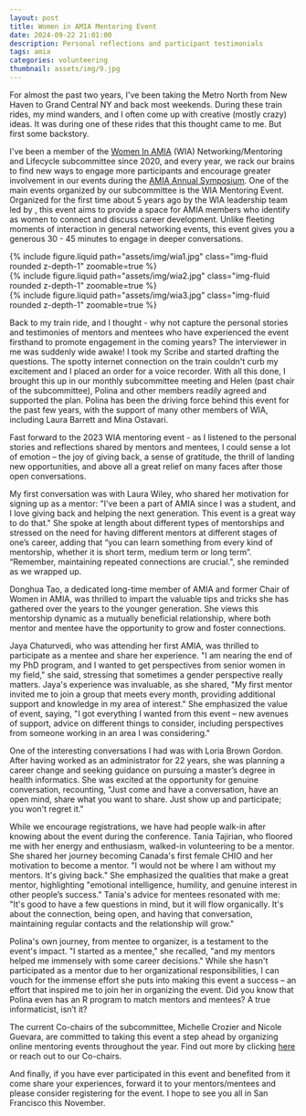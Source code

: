 ```yaml
---
layout: post
title: Women in AMIA Mentoring Event
date: 2024-09-22 21:01:00
description: Personal reflections and participant testimonials
tags: amia
categories: volunteering
thumbnail: assets/img/9.jpg
---
```


For almost the past two years, I've been taking the Metro North from New Haven to Grand Central NY and back most weekends. During these train rides, my mind wanders, and I often come up with creative (mostly crazy) ideas. It was during one of these rides that this thought came to me. But first some backstory.

I've been a member of the [Women In AMIA](https://amia.org/communities/women_in_amia) (WIA) Networking/Mentoring and Lifecycle subcommittee since 2020, and every year, we rack our brains to find new ways to engage more participants and encourage greater involvement in our events during the [AMIA Annual Symposium](https://amia.org/education-events/amia-2024-annual-symposium). One of the main events organized by our subcommittee is the WIA Mentoring Event. Organized for the first time about 5 years ago by the WIA leadership team led by , this event aims to provide a space for AMIA members who identify as women to connect and discuss career development. Unlike fleeting moments of interaction in general networking events, this event gives you a generous 30 - 45 minutes to engage in deeper conversations.

<div class="row mt-3">
    <div class="col-sm mt-3 mt-md-0">
        {% include figure.liquid path="assets/img/wia1.jpg" class="img-fluid rounded z-depth-1" zoomable=true %}
    </div>
    <div class="col-sm mt-3 mt-md-0">
        {% include figure.liquid path="assets/img/wia2.jpg" class="img-fluid rounded z-depth-1" zoomable=true %}
    </div>
    <div class="col-sm mt-3 mt-md-0">
        {% include figure.liquid path="assets/img/wia3.jpg" class="img-fluid rounded z-depth-1" zoomable=true %}
    </div> 
</div>
    
Back to my train ride, and I thought - why not capture the personal stories and testimonies of mentors and mentees who have experienced the event firsthand to promote engagement in the coming years? The interviewer in me was suddenly wide awake! I took my Scribe and started drafting the questions. The spotty internet connection on the train couldn't curb my excitement and I placed an order for a voice recorder. With all this done, I brought this up in our monthly subcommittee meeting and Helen (past chair of the subcommittee), Polina and other members readily agreed and supported the plan. Polina has been the driving force behind this event for the past few years, with the support of many other members of WIA, including Laura Barrett and Mina Ostavari.

Fast forward to the 2023 WIA mentoring event - as I listened to the personal stories and reflections shared by mentors and mentees, I could sense a lot of emotion – the joy of giving back, a sense of gratitude, the thrill of landing new opportunities, and above all a great relief on many faces after those open conversations.

My first conversation was with Laura Wiley, who shared her motivation for signing up as a mentor: "I've been a part of AMIA since I was a student, and I love giving back and helping the next generation. This event is a great way to do that." She spoke at length about different types of mentorships and stressed on the need for having different mentors at different stages of one’s career, adding that “you can learn something from every kind of mentorship, whether it is short term, medium term or long term”. “Remember, maintaining repeated connections are crucial.", she reminded as we wrapped up.

Donghua Tao, a dedicated long-time member of AMIA and former Chair of Women in AMIA, was thrilled to impart the valuable tips and tricks she has gathered over the years to the younger generation. She views this mentorship dynamic as a mutually beneficial relationship, where both mentor and mentee have the opportunity to grow and foster connections.

Jaya Chaturvedi, who was attending her first AMIA, was thrilled to participate as a mentee and share her experience. "I am nearing the end of my PhD program, and I wanted to get perspectives from senior women in my field," she said, stressing that sometimes a gender perspective really matters. Jaya's experience was invaluable, as she shared, "My first mentor invited me to join a group that meets every month, providing additional support and knowledge in my area of interest." She emphasized the value of event, saying, "I got everything I wanted from this event – new avenues of support, advice on different things to consider, including perspectives from someone working in an area I was considering."

One of the interesting conversations I had was with Loria Brown Gordon. After having worked as an administrator for 22 years, she was planning a career change and seeking guidance on pursuing a master’s degree in health informatics. She was excited at the opportunity for genuine conversation, recounting, "Just come and have a conversation, have an open mind, share what you want to share. Just show up and participate; you won't regret it."

While we encourage registrations, we have had people walk-in after knowing about the event during the conference. Tania Tajirian, who floored me with her energy and enthusiasm, walked-in volunteering to be a mentor. She shared her journey becoming Canada's first female CHIO and her motivation to become a mentor. "I would not be where I am without my mentors. It's giving back." She emphasized the qualities that make a great mentor, highlighting "emotional intelligence, humility, and genuine interest in other people’s success." Tania's advice for mentees resonated with me: "It's good to have a few questions in mind, but it will flow organically. It's about the connection, being open, and having that conversation, maintaining regular contacts and the relationship will grow."

Polina's own journey, from mentee to organizer, is a testament to the event's impact. "I started as a mentee," she recalled, "and my mentors helped me immensely with some career decisions." While she hasn't participated as a mentor due to her organizational responsibilities, I can vouch for the immense effort she puts into making this event a success – an effort that inspired me to join her in organizing the event. Did you know that Polina even has an R program to match mentors and mentees? A true informaticist, isn’t it?

The current Co-chairs of the subcommittee, Michelle Crozier and Nicole Guevara, are committed to taking this event a step ahead by organizing online mentoring events throughout the year. Find out more by clicking [here](https://docs.google.com/forms/d/e/1FAIpQLSfS1bkg33owbF4ob6AcovoBS9HgsEagt8rAklCkW32sUqSlvQ/viewform) or reach out to our Co-chairs.

And finally, if you have ever participated in this event and benefited from it come share your experiences, forward it to your mentors/mentees and please consider registering for the event. I hope to see you all in San Francisco this November.
